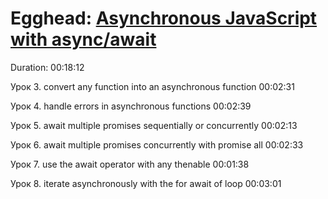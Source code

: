 # Egghead: [Asynchronous JavaScript with async/await](https://coursehunters.net/course/egghead-async-await)

Duration: 00:18:12

Урок 3. convert any function into an asynchronous function 00:02:31

Урок 4. handle errors in asynchronous functions 00:02:39

Урок 5. await multiple promises sequentially or concurrently 00:02:13

Урок 6. await multiple promises concurrently with promise all 00:02:33

Урок 7. use the await operator with any thenable 00:01:38

Урок 8. iterate asynchronously with the for await of loop 00:03:01
